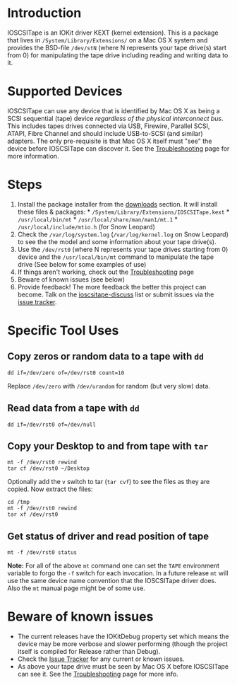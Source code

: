 # Introduction #

IOSCSITape is an IOKit driver KEXT (kernel extension). This is a package that lives in `/System/Library/Extensions/` on a Mac OS X system and provides the BSD-file `/dev/stN` (where N represents your tape drive(s) start from 0) for manipulating the tape drive including reading and writing data to it.

# Supported Devices #

IOSCSITape can use any device that is identified by Mac OS X as being a SCSI sequential (tape) device _regardless of the physical interconnect bus_. This includes tapes drives connected via USB, Firewire, Parallel SCSI, ATAPI, Fibre Channel and should include USB-to-SCSI (and similar) adapters. The only pre-requisite is that Mac OS X itself must "see" the device before IOSCSITape can discover it. See the [Troubleshooting](Troubleshooting.md) page for more information.

# Steps #

  1. Install the package installer from the [downloads](http://code.google.com/p/ioscsitape/downloads/list) section. It will install these files & packages:
    * `/System/Library/Extensions/IOSCSITape.kext`
    * `/usr/local/bin/mt`
    * `/usr/local/share/man/man1/mt.1`
    * `/usr/local/include/mtio.h` (for Snow Leopard)
  1. Check the `/var/log/system.log` (`/var/log/kernel.log` on Snow Leopard) to see the the model and some information about your tape drive(s).
  1. Use the `/dev/rst0` (where N represents your tape drives starting from 0) device and the `/usr/local/bin/mt` command to manipulate the tape drive (See below for some examples of use)
  1. If things aren't working, check out the [Troubleshooting](Troubleshooting.md) page
  1. Beware of known issues (see below)
  1. Provide feedback! The more feedback the better this project can become. Talk on the [ioscsitape-discuss](http://groups.google.com/group/ioscsitape-discuss) list or submit issues via the [issue tracker](http://code.google.com/p/ioscsitape/issues/list).

# Specific Tool Uses #

## Copy zeros or random data to a tape with `dd` ##

```
dd if=/dev/zero of=/dev/rst0 count=10
```

Replace `/dev/zero` with `/dev/urandom` for random (but very slow) data.

## Read data from a tape with `dd` ##

```
dd if=/dev/rst0 of=/dev/null
```

## Copy your Desktop to and from tape with `tar` ##

```
mt -f /dev/rst0 rewind
tar cf /dev/rst0 ~/Desktop
```

Optionally add the `v` switch to tar (`tar cvf`) to see the files as they are copied. Now extract the files:

```
cd /tmp
mt -f /dev/rst0 rewind
tar xf /dev/rst0
```

## Get status of driver and read position of tape ##

```
mt -f /dev/rst0 status
```

**Note:** For all of the above `mt` command one can set the `TAPE` environment variable to forgo the `-f` switch for each invocation. In a future release `mt` will use the same device name convention that the IOSCSITape driver does. Also the `mt` manual page might be of some use.

# Beware of known issues #

  * The current releases have the IOKitDebug property set which means the device may be more verbose and slower performing (though the project itself is compiled for Release rather than Debug).
  * Check the [Issue Tracker](http://code.google.com/p/ioscsitape/issues/list) for any current or known issues.
  * As above your tape drive must be seen by Mac OS X before IOSCSITape can see it. See the [Troubleshooting](Troubleshooting.md) page for more info.